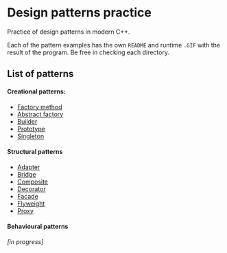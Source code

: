 # Design patterns practice

Practice of design patterns in modern C++.

Each of the pattern examples has the own `README` and runtime `.GIF` with the result of the program. Be free in checking each directory.


## List of patterns

#### Creational patterns:
+ [Factory method](/Creational-patters/1_Factory) 
+ [Abstract factory](/Creational-patters/2_Abstract-Factory)
+ [Builder](/Creational-patters/3_Builder)
+ [Prototype](/Creational-patters/4_Prototype)
+ [Singleton](/Creational-patters/5_Singleton)

#### Structural patterns

+ [Adapter](/Structural-patterns/1_Adapter)
+ [Bridge](/Structural-patterns/2_Bridge)
+ [Composite](/Structural-patterns/3_Composite)
+ [Decorator](/Structural-patterns/4_Decorator)
+ [Facade](/Structural-patterns/5_Facade)
+ [Flyweight](/Structural-patterns/6_Flyweight)
+ [Proxy](/Structural-patterns/7_Proxy)

#### Behavioural patterns

*[in progress]*



